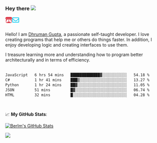 ### Hey there <img src="https://media.giphy.com/media/hvRJCLFzcasrR4ia7z/giphy.gif" width="25px">

<a href="https://itch.io/profile/berlm">
  <img align="left" alt="Berlm's Itch" width="22px" src="/assets/itch-io.svg" />
</a>
<a href="mailto:me@berlm.me">
  <img align="left" alt="Email Berlm" width="22px" src="/assets/envelope.svg" />
</a>

<br />  
<br />  
  
Hello! I am [Dhruman Gupta](https://berlm.me/), a passionate self-taught developer. I love creating programs that help me or others do things faster. In addition, I enjoy developing logic and creating interfaces to use them.  

I treasure learning more and understanding how to program better architecturally and in terms of efficiency.  
<br />

<!--START_SECTION:waka-->
```text
JavaScript   6 hrs 54 mins   █████████████▓░░░░░░░░░░░   54.18 % 
C#           1 hr 41 mins    ███▒░░░░░░░░░░░░░░░░░░░░░   13.27 % 
Python       1 hr 24 mins    ██▓░░░░░░░░░░░░░░░░░░░░░░   11.05 % 
JSON         51 mins         █▓░░░░░░░░░░░░░░░░░░░░░░░   06.74 % 
HTML         32 mins         █░░░░░░░░░░░░░░░░░░░░░░░░   04.28 % 
```
<!--END_SECTION:waka-->
<br />  
  
📈 **My GitHub Stats**:  
  
[![Berlm's GitHub Stats](https://github-readme-stats.vercel.app/api?username=dhrumangupta&theme=gotham&show_icons=true&count_private=true)](https://berlm.me)  
  
<img src="https://github-readme-streak-stats.herokuapp.com/?user=DhrumanGupta&theme=dark">  
